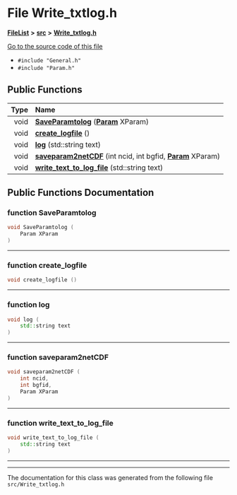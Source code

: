 

# File Write\_txtlog.h



[**FileList**](files.md) **>** [**src**](dir_68267d1309a1af8e8297ef4c3efbcdba.md) **>** [**Write\_txtlog.h**](Write__txtlog_8h.md)

[Go to the source code of this file](Write__txtlog_8h_source.md)



* `#include "General.h"`
* `#include "Param.h"`





































## Public Functions

| Type | Name |
| ---: | :--- |
|  void | [**SaveParamtolog**](#function-saveparamtolog) ([**Param**](classParam.md) XParam) <br> |
|  void | [**create\_logfile**](#function-create_logfile) () <br> |
|  void | [**log**](#function-log) (std::string text) <br> |
|  void | [**saveparam2netCDF**](#function-saveparam2netcdf) (int ncid, int bgfid, [**Param**](classParam.md) XParam) <br> |
|  void | [**write\_text\_to\_log\_file**](#function-write_text_to_log_file) (std::string text) <br> |




























## Public Functions Documentation




### function SaveParamtolog 

```C++
void SaveParamtolog (
    Param XParam
) 
```




<hr>



### function create\_logfile 

```C++
void create_logfile () 
```




<hr>



### function log 

```C++
void log (
    std::string text
) 
```




<hr>



### function saveparam2netCDF 

```C++
void saveparam2netCDF (
    int ncid,
    int bgfid,
    Param XParam
) 
```




<hr>



### function write\_text\_to\_log\_file 

```C++
void write_text_to_log_file (
    std::string text
) 
```




<hr>

------------------------------
The documentation for this class was generated from the following file `src/Write_txtlog.h`

